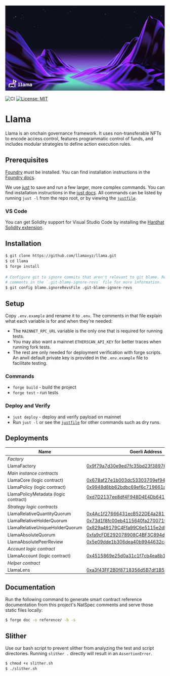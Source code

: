 ![Llama](.github/assets/llama-banner.png)

![CI](https://github.com/llamaxyz/llama/actions/workflows/ci.yml/badge.svg)
[![License: MIT](https://img.shields.io/badge/License-MIT-yellow.svg)](https://opensource.org/licenses/MIT)

# Llama

Llama is an onchain governance framework. It uses non-transferable NFTs to encode access control, features programmatic control of funds, and includes modular strategies to define action execution rules.

## Prerequisites

[Foundry](https://github.com/foundry-rs/foundry) must be installed.
You can find installation instructions in the [Foundry docs](https://book.getfoundry.sh/getting-started/installation).

We use [just](https://github.com/casey/just) to save and run a few larger, more complex commands.
You can find installation instructions in the [just docs](https://just.systems/man/en/).
All commands can be listed by running `just -l` from the repo root, or by viewing the [`justfile`](https://github.com/llamaxyz/llama/blob/main/justfile).

### VS Code

You can get Solidity support for Visual Studio Code by installing the [Hardhat Solidity extension](https://github.com/NomicFoundation/hardhat-vscode).

## Installation

```sh
$ git clone https://github.com/llamaxyz/llama.git
$ cd llama
$ forge install

# Configure git to ignore commits that aren't relevant to git blame. Read the
# comments in the `.git-blame-ignore-revs` file for more information.
$ git config blame.ignoreRevsFile .git-blame-ignore-revs
```

## Setup

Copy `.env.example` and rename it to `.env`.
The comments in that file explain what each variable is for and when they're needed:

- The `MAINNET_RPC_URL` variable is the only one that is required for running tests.
- You may also want a mainnet `ETHERSCAN_API_KEY` for better traces when running fork tests.
- The rest are only needed for deployment verification with forge scripts. An anvil default private key is provided in the `.env.example` file to facilitate testing.

### Commands

- `forge build` - build the project
- `forge test` - run tests

### Deploy and Verify

- `just deploy` - deploy and verify payload on mainnet
- Run `just -l` or see the [`justfile`](https://github.com/llamaxyz/llama/blob/main/justfile) for other commands such as dry runs.

## Deployments

| Name                                  | Goerli Address                                                                                                               | Sepolia Address                                                                                                               | 
| ------------------------------------- | ---------------------------------------------------------------------------------------------------------------------------- | ----------------------------------------------------------------------------------------------------------------------------  | 
|_Factory_|
| LlamaFactory                          | [0x9f79a7d30e9ed7fc35bd23f389766c18d6f54ea6](https://goerli.etherscan.io/address/0x9f79a7d30e9ed7fc35bd23f389766c18d6f54ea6) | [0x9f79a7d30e9ed7fc35bd23f389766c18d6f54ea6](https://sepolia.etherscan.io/address/0x9f79a7d30e9ed7fc35bd23f389766c18d6f54ea6) |
|_Main instance contracts_|
| LlamaCore (logic contract)            | [0x678af27e1b003dc53303709ef9415d63d87aeaae](https://goerli.etherscan.io/address/0x678af27e1b003dc53303709ef9415d63d87aeaae) | [0x678af27e1b003dc53303709ef9415d63d87aeaae](https://sepolia.etherscan.io/address/0x678af27e1b003dc53303709ef9415d63d87aeaae) |  
| LlamaPolicy (logic contract)          | [0x9948d8bb62bdbc69ef6c719661ad1e25e14283df](https://goerli.etherscan.io/address/0x9948d8bb62bdbc69ef6c719661ad1e25e14283df) | [0x9948d8bb62bdbc69ef6c719661ad1e25e14283df](https://sepolia.etherscan.io/address/0x9948d8bb62bdbc69ef6c719661ad1e25e14283df) |
| LlamaPolicyMetadata  (logic contract) | [0xd7D2137ee8df4F948D4E4Db64125F99f9550bAc1](https://goerli.etherscan.io/address/0xd7D2137ee8df4F948D4E4Db64125F99f9550bAc1) | [0xd7D2137ee8df4F948D4E4Db64125F99f9550bAc1](https://sepolia.etherscan.io/address/0xd7D2137ee8df4F948D4E4Db64125F99f9550bAc1) |
|_Strategy logic contracts_|
| LlamaRelativeQuantityQuorum           | [0x4Ac1f27666431ecB522DE4a28125fB94A7e66C33](https://goerli.etherscan.io/address/0x4Ac1f27666431ecB522DE4a28125fB94A7e66C33) | [0x4Ac1f27666431ecB522DE4a28125fB94A7e66C33](https://sepolia.etherscan.io/address/0x4Ac1f27666431ecB522DE4a28125fB94A7e66C33) |
| LlamaRelativeHolderQuorum             | [0x73d1f8fc00eb4115640fa270071fd6498c6e2877](https://goerli.etherscan.io/address/0x73d1f8fc00eb4115640fa270071fd6498c6e2877) | [0x73d1f8fc00eb4115640fa270071fd6498c6e2877](https://sepolia.etherscan.io/address/0x73d1f8fc00eb4115640fa270071fd6498c6e2877) |
| LlamaRelativeUniqueHolderQuorum       | [0x829a49179C4Ffa99C6e5115e2dDE183f0E9b1E72](https://goerli.etherscan.io/address/0x829a49179C4Ffa99C6e5115e2dDE183f0E9b1E72) | [0x829a49179C4Ffa99C6e5115e2dDE183f0E9b1E72](https://sepolia.etherscan.io/address/0x829a49179C4Ffa99C6e5115e2dDE183f0E9b1E72) |
| LlamaAbsoluteQuorum                   | [0xfa9cFDE292078908C4BF3C894d7cC22e2C34c3DD](https://goerli.etherscan.io/address/0xfa9cFDE292078908C4BF3C894d7cC22e2C34c3DD) | [0xfa9cFDE292078908C4BF3C894d7cC22e2C34c3DD](https://sepolia.etherscan.io/address/0xfa9cFDE292078908C4BF3C894d7cC22e2C34c3DD) |
| LlamaAbsolutePeerReview               | [0x5e09dde1b306dea40b9944632c87dca680888b17](https://goerli.etherscan.io/address/0x5e09dde1b306dea40b9944632c87dca680888b17) | [0x5e09dde1b306dea40b9944632c87dca680888b17](https://sepolia.etherscan.io/address/0x5e09dde1b306dea40b9944632c87dca680888b17) |
|_Account logic contract_|
| LlamaAccount (logic contract)         | [0x4515869e25d0a31c1f7cb4ea8b1ec21d108bbbae](https://goerli.etherscan.io/address/0x4515869e25d0a31c1f7cb4ea8b1ec21d108bbbae) | [0x4515869e25d0a31c1f7cb4ea8b1ec21d108bbbae](https://sepolia.etherscan.io/address/0x4515869e25d0a31c1f7cb4ea8b1ec21d108bbbae) |
|_Helper contract_|
| LlamaLens                             | [0xa3f43FF2B0f8718356d5B7df1B5154d71524e571](https://goerli.etherscan.io/address/0xa3f43FF2B0f8718356d5B7df1B5154d71524e571) | [0xa3f43FF2B0f8718356d5B7df1B5154d71524e571](https://sepolia.etherscan.io/address/0xa3f43FF2B0f8718356d5B7df1B5154d71524e571) |

## Documentation

Run the following command to generate smart contract reference documentation from this project's NatSpec comments and serve those static files locally:

```sh
$ forge doc -o reference/ -b -s
```

## Slither

Use our bash script to prevent slither from analyzing the test and script directories. Running `slither .` directly will result in an `AssertionError`.

```sh
$ chmod +x slither.sh
$ ./slither.sh
```
